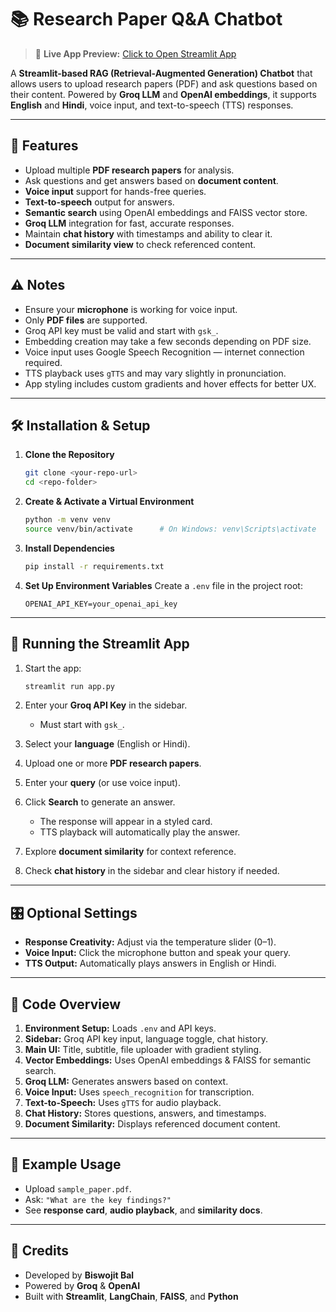 # 📚 Research Paper Q&A Chatbot

> 🔗 **Live App Preview:** [Click to Open Streamlit App](https://chatgpt.com/c/68ab05b3-4ec0-8322-b349-72e108ff6013)

A **Streamlit-based RAG (Retrieval-Augmented Generation) Chatbot** that allows users to upload research papers (PDF) and ask questions based on their content. Powered by **Groq LLM** and **OpenAI embeddings**, it supports **English** and **Hindi**, voice input, and text-to-speech (TTS) responses.

---

## 🌟 Features

- Upload multiple **PDF research papers** for analysis.
- Ask questions and get answers based on **document content**.
- **Voice input** support for hands-free queries.
- **Text-to-speech** output for answers.
- **Semantic search** using OpenAI embeddings and FAISS vector store.
- **Groq LLM** integration for fast, accurate responses.
- Maintain **chat history** with timestamps and ability to clear it.
- **Document similarity view** to check referenced content.

---

## ⚠️ Notes

- Ensure your **microphone** is working for voice input.
- Only **PDF files** are supported.
- Groq API key must be valid and start with `gsk_`.
- Embedding creation may take a few seconds depending on PDF size.
- Voice input uses Google Speech Recognition — internet connection required.
- TTS playback uses `gTTS` and may vary slightly in pronunciation.
- App styling includes custom gradients and hover effects for better UX.

---

## 🛠️ Installation & Setup

1. **Clone the Repository**
   ```bash
   git clone <your-repo-url>
   cd <repo-folder>
   ```

2. **Create & Activate a Virtual Environment**
   ```bash
   python -m venv venv
   source venv/bin/activate      # On Windows: venv\Scripts\activate
   ```

3. **Install Dependencies**
   ```bash
   pip install -r requirements.txt
   ```

4. **Set Up Environment Variables**
   Create a `.env` file in the project root:
   ```env
   OPENAI_API_KEY=your_openai_api_key
   ```

---

## 🚀 Running the Streamlit App

1. Start the app:
   ```bash
   streamlit run app.py
   ```

2. Enter your **Groq API Key** in the sidebar.
   * Must start with `gsk_`.

3. Select your **language** (English or Hindi).

4. Upload one or more **PDF research papers**.

5. Enter your **query** (or use voice input).

6. Click **Search** to generate an answer.
   * The response will appear in a styled card.
   * TTS playback will automatically play the answer.

7. Explore **document similarity** for context reference.

8. Check **chat history** in the sidebar and clear history if needed.

---

## 🎛️ Optional Settings

- **Response Creativity:** Adjust via the temperature slider (0–1).
- **Voice Input:** Click the microphone button and speak your query.
- **TTS Output:** Automatically plays answers in English or Hindi.

---

## 🧩 Code Overview

1. **Environment Setup:** Loads `.env` and API keys.
2. **Sidebar:** Groq API key input, language toggle, chat history.
3. **Main UI:** Title, subtitle, file uploader with gradient styling.
4. **Vector Embeddings:** Uses OpenAI embeddings & FAISS for semantic search.
5. **Groq LLM:** Generates answers based on context.
6. **Voice Input:** Uses `speech_recognition` for transcription.
7. **Text-to-Speech:** Uses `gTTS` for audio playback.
8. **Chat History:** Stores questions, answers, and timestamps.
9. **Document Similarity:** Displays referenced document content.

---

## 📄 Example Usage

- Upload `sample_paper.pdf`.
- Ask: `"What are the key findings?"`
- See **response card**, **audio playback**, and **similarity docs**.

---

## 📝 Credits

- Developed by **Biswojit Bal**
- Powered by **Groq** & **OpenAI**
- Built with **Streamlit**, **LangChain**, **FAISS**, and **Python**
